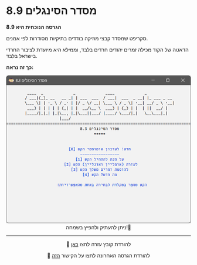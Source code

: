 # מסדר הסינגלים 8.9

**הגרסה הנוכחית היא 8.9**

סקריפט שמסדר קבצי מוזיקה בודדים בתיקיות מסודרות לפי אמנים.

הדאטה של הקוד מכילה זמרים יהודים חרדים בלבד, וממילא היא מיועדת לציבור החרדי בישראל בלבד.


**כך זה נראה:**
<div id="header" align="center">
  <img src="https://github.com/NHLOCAL/Singles-Sorter/blob/main/versions.data/program-screen.png?raw=true" width="600"/>

</div>
<div id="header" align="center">
 ניתן להעתיק ולהפיץ בשמחה!🤩
</div>
 
---
</div>
<div id="header" align="center">

  📄 להורדת קובץ עזרה לחצו [כאן](https://github.com/NHLOCAL/Singles-Sorter/raw/main/%D7%94%D7%95%D7%A8%D7%90%D7%95%D7%AA%20%D7%A9%D7%99%D7%9E%D7%95%D7%A9%20%D7%91%D7%9E%D7%A1%D7%93%D7%A8%20%D7%94%D7%A1%D7%99%D7%A0%D7%92%D7%9C%D7%99%D7%9D.pdf)

</div>

</div>
<div id="header" align="center">

📣 להורדת הגרסה האחרונה לחצו על הקישור [הזה](https://github.com/NHLOCAL/Singles-Sorter/releases)
</div>
